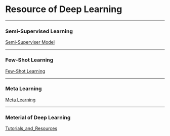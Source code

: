 # Resource of Deep Learning
---
### Semi-Supervised Learning
[Semi-Superviser Model](/Semi-Superviser_Model.md)

---
### Few-Shot Learning
[Few-Shot Learning](/Few-Shot_Learning.md)

---
### Meta Learning
[Meta Learning](/Meta_Learning.md)

---
### Meterial of Deep Learning
[Tutorials_and_Resources](/Tutorials_and_Resources.md)